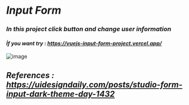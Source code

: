 # *Input Form*

### *In this project click button and change user information*
#### *İf you want try : https://vuejs-input-form-project.vercel.app/*

![image](https://user-images.githubusercontent.com/33622890/186401942-027fc1e3-9c1b-422c-8bb8-06395a552d86.png)

## *References : https://uidesigndaily.com/posts/studio-form-input-dark-theme-day-1432*



